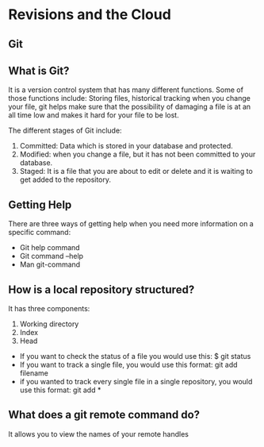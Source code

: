 # Revisions and the Cloud

## Git

## What is Git?

It is a version control system that has many different functions. Some of those functions include: Storing files, historical tracking when you change your file, git helps make sure that the possibility of damaging a file is at an all time low and makes it hard for your file to be lost.

The different stages of Git include:
1. Committed: Data which is stored in your database and protected. 
2. Modified: when you change a file, but it has not been committed to your database.
3.  Staged: It is a file that you are about to edit or delete and it is waiting to get added to the repository.

## Getting Help
There are three ways of getting help when you need more information on a specific command:
-	Git help command
-	Git command –help
-	Man git-command
## How is a local repository structured?

It has three components:
1.	Working directory
2.	Index
3.	Head

-	If you want to check the status of a file you would use this: $ git status
-	If you want to track a single file, you would use this format: git add filename
-	if you wanted to track every single file in a single repository, you would use this format: git add *

## What does a git remote command do?
It allows you to view the names of your remote handles
